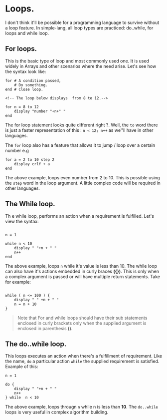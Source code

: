 # Loops.
I don't think it'll be possible for a programming language to survive without a loop feature. In simple-lang, all loop types are practiced: do..while, for loops and while loop.
## For loops.
This is the basic type of loop and most commonly used one. It is used widely in Arrays and other scenarios where the need arise. Let's see how the syntax look like:

```
for # A condition passed,
    # Do something. 
end # Close loop.

<!-- The loop below displays  from 8 to 12.-->

for n = 8 to 12 
	display "number "+n+" "
end

```
The for loop statement looks quite different right ?. Well, the `to` word there is just a faster representation of this : `n < 12; n++` as we''ll have in other languages.

The `for` loop also has a feature that allows it to  jump / loop over a certain number e.g

```
for a = 2 to 10 step 2
	display crlf + a
end
```

The above example, loops even number from 2 to 10. This is possible using the `step` word in the loop argument. A little complex code will be required in other languages.

## The While loop.
Th e while loop, performs an action when a requirement is fulfilled. Let's view the syntax:
``` While loop

n = 1

while n < 10  
	display " "+n + " "
	n++
end

```
The above example, loops `n` while it's value is less than 10. The while loop can also have it's actions embedded in curly braces __({})__. This is only when a complex argument is passed or will have multiple return statements. Take for example:
```

while ( n <= 100 ) {
	display " " +n + " "
	n = n + 10
}

```
> Note that For and while loops should have their sub statements enclosed in curly brackets only when the supplied argument is enclosed in parenthesis __()__.

## The do..while loop.
This loops executes an action when there's a fulfillment of requirement. Like the name, `do` a particular action `while` the supplied requirement is satisfied. Example of this:

```
n = 1

do {
	display " "+n + " "
	n++
} while  n < 10 

```
The above example, loops througn `n` while n is less than **10**. The `do..while` loops is very useful in complex algorithm building.
